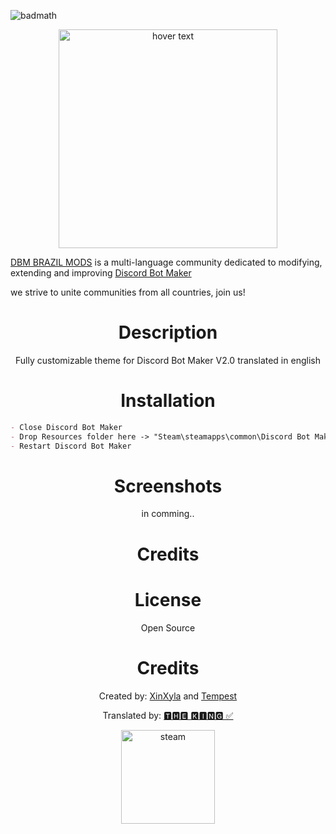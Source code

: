 ![badmath](https://img.shields.io/github/languages/top/lernantino/badmath)

<p align="center">
  <img src="https://cdn.discordapp.com/attachments/1042197137598976111/1092030014989553664/English-DBM.png" width="350" title="hover text">
</p>


<a href="https://discord.gg/HBc9u9tktd" rel="nofollow">DBM BRAZIL MODS</a> is a multi-language community dedicated to modifying, extending and improving <a href="https://store.steampowered.com/app/682130/Discord_Bot_Maker" rel="nofollow">Discord Bot Maker</a> 

we strive to unite communities from all countries, join us!

<h1 align="center">Description</h1>

<p align="center">Fully customizable theme for Discord Bot Maker V2.0 translated in english</p>

<h1 align="center">Installation</h1>

```md
- Close Discord Bot Maker
- Drop Resources folder here -> "Steam\steamapps\common\Discord Bot Maker"
- Restart Discord Bot Maker
```

<h1 align="center">Screenshots</h1>

<p align="center">in comming..</p>

<h1 align="center">Credits</h1>

<h1 align="center">License</h1>
<p align="center">Open Source</p>


<h1 align="center">Credits</h1>
<p align="center">
  Created by: <a href="https://discord.com/users/172782058396057602" rel="nofollow">XinXyla</a> and <a href="https://discord.com/users/321400509326032897" rel="nofollow">Tempest</a>
  </p>
<p align="center">Translated by: <a href="https://discord.com/users/1042087216979116032" rel="nofollow">🆃🅷🅴 🅺🅸🅽🅶 ✅</a>
  </p>
<p align="center">
  <a href="https://disboard.org/fr/server/1042184752674918520" target="_blank" rel="noreferrer"> <img src="https://cdn.discordapp.com/attachments/1042197137598976111/1092019949985337484/discord-loop.gif" alt="steam" width="150" height="150"/>
  </p>

